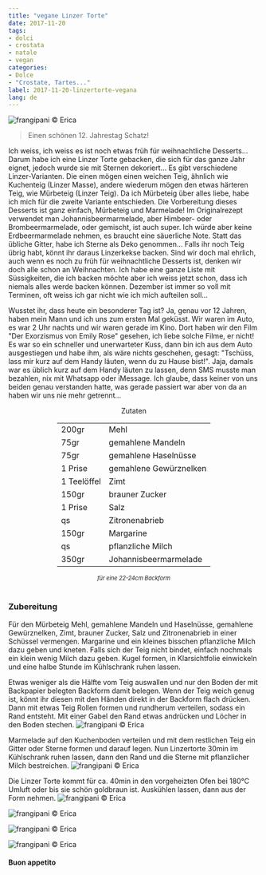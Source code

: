 ```yaml
---
title: "vegane Linzer Torte"
date: 2017-11-20
tags:
- dolci 
- crostata
- natale
- vegan
categories:
- Dolce
- "Crostate, Tartes..."
label: 2017-11-20-linzertorte-vegana
lang: de 
---
```

![](../2017-11-20-linzertorte-vegana/header.jpg "frangipani © Erica")

> Einen schönen 12. Jahrestag Schatz!

Ich weiss, ich weiss es ist noch etwas früh für weihnachtliche Desserts... Darum habe ich eine Linzer Torte gebacken, die sich für das ganze Jahr eignet, jedoch wurde sie mit Sternen dekoriert... Es gibt verschiedene Linzer-Varianten. Die einen mögen einen weichen Teig, ähnlich wie Kuchenteig (Linzer Masse), andere wiederum mögen den etwas härteren Teig, wie Mürbeteig (Linzer Teig). Da ich Mürbeteig über alles liebe, habe ich mich für die zweite Variante entschieden. Die Vorbereitung dieses Desserts ist ganz einfach, Mürbeteig und Marmelade! Im Originalrezept verwendet man Johannisbeermarmelade, aber Himbeer- oder Brombeermarmelade, oder gemischt, ist auch super. Ich würde aber keine Erdbeermarmelade nehmen, es braucht eine säuerliche Note. Statt das übliche Gitter, habe ich Sterne als Deko genommen... Falls ihr noch Teig übrig habt, könnt ihr daraus Linzerkekse backen. Sind wir doch mal ehrlich, auch wenn es noch zu früh für weihnachtliche Desserts ist, denken wir doch alle schon an Weihnachten. Ich habe eine ganze Liste mit Süssigkeiten, die ich backen möchte aber ich weiss jetzt schon, dass ich niemals alles werde backen können. Dezember ist immer so voll mit Terminen, oft weiss ich gar nicht wie ich mich aufteilen soll...

Wusstet ihr, dass heute ein besonderer Tag ist? Ja, genau vor 12 Jahren, haben mein Mann und ich uns zum ersten Mal geküsst. Wir waren im Auto, es war 2 Uhr nachts und wir waren gerade im Kino. Dort haben wir den Film "Der Exorzismus von Emily Rose" gesehen, ich liebe solche Filme, er nicht! Es war so ein schneller und unerwarteter Kuss, dann bin ich aus dem Auto ausgestiegen und habe ihm, als wäre nichts geschehen, gesagt: "Tschüss, lass mir kurz auf dem Handy läuten, wenn du zu Hause bist!". Jaja, damals war es üblich kurz auf dem Handy läuten zu lassen, denn SMS musste man bezahlen, nix mit Whatsapp oder iMessage. Ich glaube, dass keiner von uns beiden genau verstanden hatte, was gerade passiert war aber von da an haben wir uns nie mehr getrennt...

<div id="wrapper" style="text-align: center">
  <div id="yourdiv" style="display: inline-block;">
    <div class="ingredients">
      <div class="ingredients-title">Zutaten</div>
           <table>
        <tbody>
          <tr>
            <td>200gr</td>
            <td>Mehl</td>
          </tr>
          <tr>
            <td>75gr</td>
            <td>gemahlene Mandeln</td>
          </tr>
          <tr>
            <td>75gr</td>
            <td>gemahlene Haselnüsse</td>
          </tr>
          <tr>
            <td>1 Prise</td>
            <td>gemahlene Gewürznelken</td>
          </tr>
          <tr>
            <td>1 Teelöffel</td>
            <td>Zimt</td>
          </tr>
          <tr>
            <td>150gr</td>
            <td>brauner Zucker</td>
          </tr>
          <tr>
            <td>1 Prise</td>
            <td>Salz</td>
           </tr>
          <tr>
            <td>qs</td>
            <td>Zitronenabrieb</td>
          </tr>
          <tr>
            <td>150gr</td>
            <td>Margarine</td>
          </tr>
          <tr>
            <td>qs</td>
            <td>pflanzliche Milch</td>
          </tr>
          <tr>
            <td>350gr</td>
            <td>Johannisbeermarmelade</td>
          </tr>
        </tbody>
      </table>
      <i class="pull-right" style="font-size: 80%;">für eine 22-24cm Backform</i>
      <br></br>
    </div>
  </div>
</div>


<h3>
  <font color="grey">
    <i class="fa-solid fa-gears"></i>
  </font> Zubereitung
</h3>

Für den Mürbeteig Mehl, gemahlene Mandeln und Haselnüsse, gemahlene Gewürznelken, Zimt, brauner Zucker, Salz und Zitronenabrieb in einer Schüssel vermengen. Margarine und ein kleines bisschen pflanzliche Milch dazu geben und kneten. Falls sich der Teig nicht bindet, einfach nochmals ein klein wenig Milch dazu geben. Kugel formen, in Klarsichtfolie einwickeln und eine halbe Stunde im Kühlschrank ruhen lassen.

Etwas weniger als die Hälfte vom Teig auswallen und nur den Boden der mit Backpapier belegten Backform damit belegen. Wenn der Teig weich genug ist, könnt ihr diesen mit den Händen direkt in der Backform flach drücken. Dann mit etwas Teig Rollen formen und rundherum verteilen, sodass ein Rand entsteht. Mit einer Gabel den Rand etwas andrücken und Löcher in den Boden stechen.
![](../2017-11-20-linzertorte-vegana/bordo.jpg "frangipani © Erica")

Marmelade auf den Kuchenboden verteilen und mit dem restlichen Teig ein Gitter oder Sterne formen und darauf legen. Nun Linzertorte 30min im Kühlschrank ruhen lassen, dann den Rand und die Sterne mit pflanzlicher Milch bestreichen.
![](../2017-11-20-linzertorte-vegana/teglia.jpg "frangipani © Erica")

Die Linzer Torte kommt für ca. 40min in den vorgeheizten Ofen bei 180°C Umluft oder bis sie schön goldbraun ist. Auskühlen lassen, dann aus der Form nehmen.
![](../2017-11-20-linzertorte-vegana/risultato1.jpg "frangipani © Erica")

![](../2017-11-20-linzertorte-vegana/risultato2.jpg "frangipani © Erica")

![](../2017-11-20-linzertorte-vegana/risultato3.jpg "frangipani © Erica")

![](../2017-11-20-linzertorte-vegana/risultato4.jpg "frangipani © Erica")

<h4>Buon appetito
  <font color="red">
    <i class="fa-regular fa-face-smile"></i>
  </font>
</h4>
